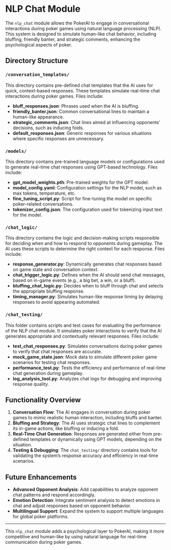 # NLP Chat Module

The `nlp_chat` module allows the PokerAI to engage in conversational interactions during poker games using natural language processing (NLP). This system is designed to simulate human-like chat behavior, including bluffing, friendly banter, and strategic comments, enhancing the psychological aspects of poker.

## Directory Structure

### `/conversation_templates/`
This directory contains pre-defined chat templates that the AI uses for quick, context-based responses. These templates simulate real-time chat interactions during poker games. Files include:
- **bluff_responses.json**: Phrases used when the AI is bluffing.
- **friendly_banter.json**: Common conversational lines to maintain a human-like appearance.
- **strategic_comments.json**: Chat lines aimed at influencing opponents’ decisions, such as inducing folds.
- **default_responses.json**: Generic responses for various situations where specific responses are unnecessary.

### `/models/`
This directory contains pre-trained language models or configurations used to generate real-time chat responses using GPT-based technology. Files include:
- **gpt_model_weights.pth**: Pre-trained weights for the GPT model.
- **model_config.yaml**: Configuration settings for the NLP model, such as max tokens, temperature, etc.
- **fine_tuning_script.py**: Script for fine-tuning the model on specific poker-related conversations.
- **tokenizer_config.json**: The configuration used for tokenizing input text for the model.

### `/chat_logic/`
This directory contains the logic and decision-making scripts responsible for deciding when and how to respond to opponents during gameplay. The AI uses these scripts to determine the right context for each response. Files include:
- **response_generator.py**: Dynamically generates chat responses based on game state and conversation context.
- **chat_trigger_logic.py**: Defines when the AI should send chat messages, based on in-game events (e.g., a big bet, a win, or a bluff).
- **bluffing_chat_logic.py**: Decides when to bluff through chat and selects the appropriate bluffing response.
- **timing_manager.py**: Simulates human-like response timing by delaying responses to avoid appearing automated.

### `/chat_testing/`
This folder contains scripts and test cases for evaluating the performance of the NLP chat module. It simulates poker interactions to verify that the AI generates appropriate and contextually relevant responses. Files include:
- **test_chat_responses.py**: Simulates conversations during poker games to verify that chat responses are accurate.
- **mock_game_state.json**: Mock data to simulate different poker game scenarios for testing chat responses.
- **performance_test.py**: Tests the efficiency and performance of real-time chat generation during gameplay.
- **log_analysis_tool.py**: Analyzes chat logs for debugging and improving response quality.

## Functionality Overview

1. **Conversation Flow**: The AI engages in conversation during poker games to mimic realistic human interaction, including bluffs and banter.
2. **Bluffing and Strategy**: The AI uses strategic chat lines to complement its in-game actions, like bluffing or inducing a fold.
3. **Real-Time Chat Generation**: Responses are generated either from pre-defined templates or dynamically using GPT models, depending on the situation.
4. **Testing & Debugging**: The `chat_testing/` directory contains tools for validating the system’s response accuracy and efficiency in real-time scenarios.

## Future Enhancements

- **Advanced Opponent Analysis**: Add capabilities to analyze opponent chat patterns and respond accordingly.
- **Emotion Detection**: Integrate sentiment analysis to detect emotions in chat and adjust responses based on opponent behavior.
- **Multilingual Support**: Expand the system to support multiple languages for global poker platforms.

---

This `nlp_chat` module adds a psychological layer to PokerAI, making it more competitive and human-like by using natural language for real-time communication during poker games.
